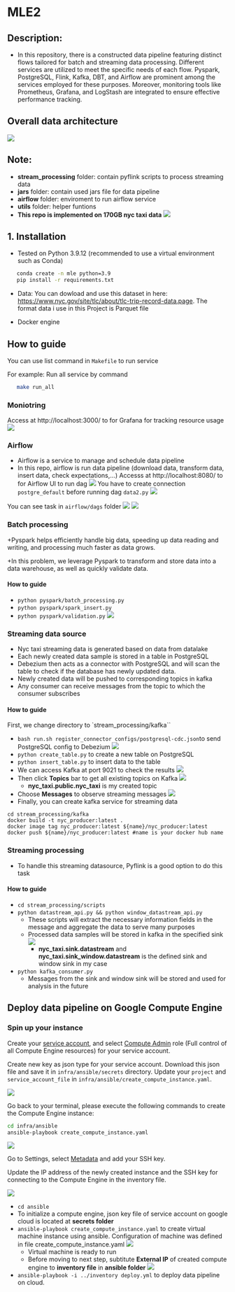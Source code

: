 # MLE2
## **Description**: 

+ In this repository, there is a constructed data pipeline featuring distinct flows tailored for batch and streaming data processing. Different services are utilized to meet the specific needs of each flow. Pyspark, PostgreSQL, Flink, Kafka, DBT, and Airflow are prominent among the services employed for these purposes. Moreover, monitoring tools like Prometheus, Grafana, and LogStash are integrated to ensure effective performance tracking.

## Overall data architecture

![](imgs/final1.png)


## Note:
+ **stream_processing** folder: contain pyflink scripts to process streaming data
+ **jars** folder: contain used jars file for data pipeline 
+ **airflow** folder: enviroment to run airflow service
+ **utils** folder: helper funtions
+ **This repo is implemented on 170GB nyc taxi data**
![](imgs/data.png)
## 1. Installation
+ Tested on Python 3.9.12 (recommended to use a virtual environment such as Conda)
 ```bash
    conda create -n mle python=3.9
    pip install -r requirements.txt
 ```

+ Data: You can dowload and use this dataset in here: https://www.nyc.gov/site/tlc/about/tlc-trip-record-data.page. The format data i use in this Project is Parquet file

+ Docker engine
## How to guide 

You can use list command in `Makefile` to run service

For example: Run all service by command

 ```bash
    make run_all
 ```
 ### Moniotring 
 Access at http://localhost:3000/ to for Grafana for tracking resource usage 
  ![](imgs/grafana.png)
  
 ### Airflow

+ Airflow is a service to manage and schedule data pipeline
+ In this repo, airflow is run data pipeline (download data, transform data, insert data, check expectations,...)
 Accesss at http://localhost:8080/ to for Airflow UI to run dag
 ![](imgs/airflow3.png)
 You have to create connection `postgre_default` before running dag ```data2.py```
 ![](imgs/airflow1.png)

 You can see task in `airflow/dags` folder
 ![](imgs/airflow4.png)
 ![](imgs/airflow5.png)

### Batch processing

+Pyspark helps efficiently handle big data, speeding up data reading and writing, and processing much faster as data grows.

+In this problem, we leverage Pyspark to transform and store data into a data warehouse, as well as quickly validate data.
#### How to guide

+ ```python pyspark/batch_processing.py``` 
+ ```python pyspark/spark_insert.py```
+ ```python pyspark/validation.py```
![](imgs/monitoring_architecture.png)
### Streaming data source
+ Nyc taxi streaming data is generated based on data from datalake
+ Each newly created data sample is stored in a table in PostgreSQL
+ Debezium then acts as a connector with PostgreSQL and will scan the table to check if the database has newly updated data.
+ Newly created data will be pushed to corresponding topics in kafka
+ Any consumer can receive messages from the topic to which the consumer subscribes
#### How to guide
First, we change directory to `stream_processing/kafka``
+ ```bash run.sh register_connector configs/postgresql-cdc.json```to send PostgreSQL config to Debezium
![](imgs/debezium.png)
+ ```python create_table.py``` to create a new table on PostgreSQL
+ ```python insert_table.py``` to insert data to the table
+ We can access Kafka at port 9021 to check the results
![](imgs/kafka.png)
+ Then click **Topics** bar to get all existing topics on Kafka
![](imgs/kafka1.png)
    + **nyc_taxi.public.nyc_taxi** is my created topic
+ Choose **Messages** to observe streaming messages
![](imgs/kafka_mess.png)
+ Finally, you can create kafka service for streaming data
``` 
cd stream_processing/kafka
docker build -t nyc_producer:latest .
docker image tag nyc_producer:latest ${name}/nyc_producer:latest
docker push ${name}/nyc_producer:latest #name is your docker hub name
```
### Streaming processing
+ To handle this streaming datasource, Pyflink is a good option to do this task
#### How to guide
+ ```cd stream_processing/scripts```
+ ```python datastream_api.py && python window_datastream_api.py```
    + These scripts will extract the necessary information fields in the message and aggregate the data to serve many purposes
    + Processed data samples will be stored in kafka in the specified sink
![](imgs/kafka1.png)
        + **nyc_taxi.sink.datastream** and **nyc_taxi.sink_window.datastream** is the defined sink and window sink in my case
+ ```python kafka_consumer.py```
    + Messages from the sink and window sink will be stored and used for analysis in the future

 
## Deploy data pipeline on Google Compute Engine
### Spin up your instance
Create your [service account](https://console.cloud.google.com/), and select [Compute Admin](https://cloud.google.com/compute/docs/access/iam#compute.admin) role (Full control of all Compute Engine resources) for your service account.

Create new key as json type for your service account. Download this json file and save it in `infra/ansible/secrets` directory. Update your `project` and `service_account_file` in `infra/ansible/create_compute_instance.yaml`.

![](gifs/create_svc_acc_out.gif)

Go back to your terminal, please execute the following commands to create the Compute Engine instance:
```bash
cd infra/ansible
ansible-playbook create_compute_instance.yaml
```

![](gifs/create_compute_instance.gif)

Go to Settings, select [Metadata](https://console.cloud.google.com/compute/metadata) and add your SSH key.

Update the IP address of the newly created instance and the SSH key for connecting to the Compute Engine in the inventory file.

![](gifs/ssh_key_out.gif)

+ ```cd ansible```
+ To initialize a compute engine, json key file of service account on google cloud is located at **secrets folder**
+ ```ansible-playbook create_compute_instance.yaml``` to create virtual machine instance using ansible. Configuration of machine was defined in file create_compute_instance.yaml
![](imgs/gcp.png)
    + Virtual machine is ready to run
    + Before moving to next step, subtitute **External IP** of created compute engine to **inventory file** in **ansible folder**
![](imgs/gcp1.png) 
+ ```ansible-playbook -i ../inventory deploy.yml``` to deploy data pipeline on cloud.
